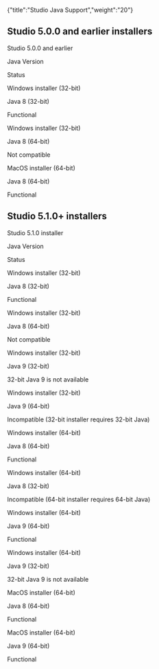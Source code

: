 {"title":"Studio Java Support","weight":"20"} 

## Studio 5.0.0 and earlier installers

Studio 5.0.0 and earlier

Java Version

Status

Windows installer (32-bit)

Java 8 (32-bit)

Functional

Windows installer (32-bit)

Java 8 (64-bit)

Not compatible

MacOS installer (64-bit)

Java 8 (64-bit)

Functional

## Studio 5.1.0+ installers

Studio 5.1.0 installer

Java Version

Status

Windows installer (32-bit)

Java 8 (32-bit)

Functional

Windows installer (32-bit)

Java 8 (64-bit)

Not compatible

Windows installer (32-bit)

Java 9 (32-bit)

32-bit Java 9 is not available

Windows installer (32-bit)

Java 9 (64-bit)

Incompatible (32-bit installer requires 32-bit Java)

Windows installer (64-bit)

Java 8 (64-bit)

Functional

Windows installer (64-bit)

Java 8 (32-bit)

Incompatible (64-bit installer requires 64-bit Java)

Windows installer (64-bit)

Java 9 (64-bit)

Functional

Windows installer (64-bit)

Java 9 (32-bit)

32-bit Java 9 is not available

MacOS installer (64-bit)

Java 8 (64-bit)

Functional

MacOS installer (64-bit)

Java 9 (64-bit)

Functional